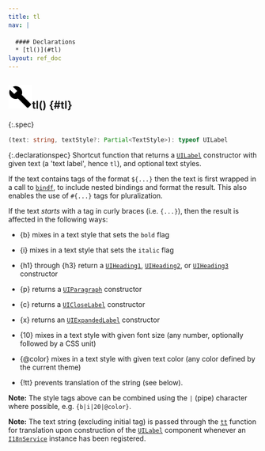 ```yaml
---
title: tl
nav: |

  #### Declarations
  * [tl()](#tl)
layout: ref_doc
---
```


## ![](/assets/icons/spec-function.svg)tl() {#tl}
{:.spec}

```typescript
(text: string, textStyle?: Partial<TextStyle>): typeof UILabel
```
{:.declarationspec}
Shortcut function that returns a [`UILabel`](./UILabel) constructor with given text (a 'text label', hence `tl`), and optional text styles.

If the text contains tags of the format `${...}` then the text is first wrapped in a call to [`bindf`](./bindf), to include nested bindings and format the result. This also enables the use of `#{...}` tags for pluralization.

If the text _starts_ with a tag in curly braces (i.e. `{...}`), then the result is affected in the following ways:

- {b} mixes in a text style that sets the `bold` flag

- {i} mixes in a text style that sets the `italic` flag

- {h1} through {h3} return a [`UIHeading1`](./UIHeading1), [`UIHeading2`](./UIHeading2), or [`UIHeading3`](./UIHeading3) constructor

- {p} returns a [`UIParagraph`](./UIParagraph) constructor

- {c} returns a [`UICloseLabel`](./UICloseLabel) constructor

- {x} returns an [`UIExpandedLabel`](./UIExpandedLabel) constructor

- {10} mixes in a text style with given font size (any number, optionally followed by a CSS unit)

- {@color} mixes in a text style with given text color (any color defined by the current theme)

- {!tt} prevents translation of the string (see below).

**Note:** The style tags above can be combined using the `|` (pipe) character where possible, e.g. `{b|i|20|@color}`.

**Note:** The text string (excluding initial tag) is passed through the [`tt`](./tt) function for translation upon construction of the [`UILabel`](./UILabel) component whenever an [`I18nService`](./I18nService) instance has been registered.

